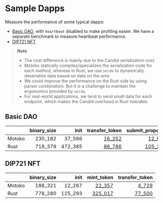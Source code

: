 # Sample Dapps

Measure the performance of some typical dapps:

* [Basic DAO](https://github.com/dfinity/examples/tree/master/motoko/basic_dao),
with `heartbeat` disabled to make profiling easier. We have a separate benchmark to measure heartbeat performance.
* [DIP721 NFT](https://github.com/dfinity/examples/tree/master/motoko/dip721-nft-container)

> **Note**
>
> * The cost difference is mainly due to the Candid serialization cost.
> * Motoko statically compiles/specializes the serialization code for each method, whereas in Rust, we use `serde` to dynamically deserialize data based on data on the wire.
> * We could improve the performance on the Rust side by using parser combinators. But it is a challenge to maintain the ergonomics provided by `serde`.
> * For real-world applications, we tend to send small data for each endpoint, which makes the Candid overhead in Rust tolerable.


## Basic DAO

| |binary_size|init|transfer_token|submit_proposal|vote_proposal|
|--|--:|--:|--:|--:|--:|
|Motoko|230_182|37_566|[16_252](Motoko_dao_transfer.svg)|[12_676](Motoko_submit_proposal.svg)|[14_116](Motoko_vote.svg)|
|Rust|718_379|472_385|[86_786](Rust_dao_transfer.svg)|[105_263](Rust_submit_proposal.svg)|[116_229](Rust_vote.svg)|

## DIP721 NFT

| |binary_size|init|mint_token|transfer_token|
|--|--:|--:|--:|--:|
|Motoko|188_321|12_267|[22_357](Motoko_nft_mint.svg)|[4_729](Motoko_nft_transfer.svg)|
|Rust|778_280|125_293|[325_017](Rust_nft_mint.svg)|[77_500](Rust_nft_transfer.svg)|
